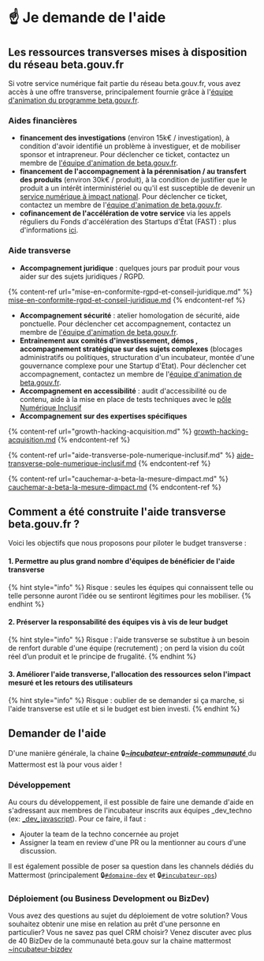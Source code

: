 # ☝️ Je demande de l'aide

## Les ressources transverses mises à disposition du réseau beta.gouv.fr

Si votre service numérique fait partie du réseau beta.gouv.fr, vous avez accès à une offre transverse, principalement fournie grâce à l'[équipe d'animation du programme beta.gouv.fr](../../decouvrir-les-guides-des-autres-incubateurs/incubateur-de-la-dinum/lequipe-danimation-beta.gouv.fr.md).

### Aides financières

* **financement des investigations** (environ 15k€ / investigation), à condition d'avoir identifié un problème à investiguer, et de mobiliser sponsor et intrapreneur. Pour déclencher ce ticket, contactez un membre de [l'équipe d'animation de beta.gouv.fr](../../decouvrir-les-guides-des-autres-incubateurs/incubateur-de-la-dinum/lequipe-danimation-beta.gouv.fr.md).
* **financement de l'accompagnement à la pérennisation / au transfert des produits** (environ 30k€ / produit), à la condition de justifier que le produit a un intérêt interministériel ou qu'il est susceptible de devenir un [service numérique à impact national](../../contribuer-a-la-communaute/la-vie-dune-se/acceleration/services-numeriques-a-impact-national.md). Pour déclencher ce ticket, contactez un membre de l'[équipe d'animation de beta.gouv.fr](../../decouvrir-les-guides-des-autres-incubateurs/incubateur-de-la-dinum/lequipe-danimation-beta.gouv.fr.md).
* **cofinancement de l'accélération de votre service** via les appels réguliers du Fonds d'accélération des Startups d'État (FAST) : plus d'informations [ici](../../contribuer-a-la-communaute/la-vie-dune-se/acceleration/fonds-dacceleration-des-startups-detat.md).

### Aide transverse

* **Accompagnement juridique** : quelques jours par produit pour vous aider sur des sujets juridiques / RGPD.

{% content-ref url="mise-en-conformite-rgpd-et-conseil-juridique.md" %}
[mise-en-conformite-rgpd-et-conseil-juridique.md](mise-en-conformite-rgpd-et-conseil-juridique.md)
{% endcontent-ref %}

* **Accompagnement sécurité** : atelier homologation de sécurité, aide ponctuelle. Pour déclencher cet accompagnement, contactez un membre de [l'équipe d'animation de beta.gouv.fr](../../decouvrir-les-guides-des-autres-incubateurs/incubateur-de-la-dinum/lequipe-danimation-beta.gouv.fr.md).
* **Entrainement aux comités d'investissement, démos , accompagnement stratégique sur des sujets complexes** (blocages administratifs ou politiques, structuration d'un incubateur, montée d'une gouvernance complexe pour une Startup d'Etat). Pour déclencher cet accompagnement, contactez un membre de l'[équipe d'animation de beta.gouv.fr](../../decouvrir-les-guides-des-autres-incubateurs/incubateur-de-la-dinum/lequipe-danimation-beta.gouv.fr.md).
* **Accompagnement en accessibilité** : audit d'accessibilité ou de contenu, aide à la mise en place de tests techniques avec le [pôle Numérique Inclusif](aide-transverse-pole-numerique-inclusif.md)
* **Accompagnement sur des expertises spécifiques**

{% content-ref url="growth-hacking-acquisition.md" %}
[growth-hacking-acquisition.md](growth-hacking-acquisition.md)
{% endcontent-ref %}

{% content-ref url="aide-transverse-pole-numerique-inclusif.md" %}
[aide-transverse-pole-numerique-inclusif.md](aide-transverse-pole-numerique-inclusif.md)
{% endcontent-ref %}

{% content-ref url="cauchemar-a-beta-la-mesure-dimpact.md" %}
[cauchemar-a-beta-la-mesure-dimpact.md](cauchemar-a-beta-la-mesure-dimpact.md)
{% endcontent-ref %}

## Comment a été construite l'aide transverse beta.gouv.fr ?

Voici les objectifs que nous proposons pour piloter le budget transverse :

#### **1. Permettre au plus grand nombre d'équipes de bénéficier de l'aide transverse**

{% hint style="info" %}
Risque : seules les équipes qui connaissent telle ou telle personne auront l’idée ou se sentiront légitimes pour les mobiliser.
{% endhint %}

#### 2. Préserver la responsabilité des équipes vis à vis de leur budget <a href="#preserver-la-responsabilite-des-equipes-vis-a-vis-de-leur-budget" id="preserver-la-responsabilite-des-equipes-vis-a-vis-de-leur-budget"></a>

{% hint style="info" %}
Risque : l'aide transverse se substitue à un besoin de renfort durable d'une équipe (recrutement) ; on perd la vision du coût réel d’un produit et le principe de frugalité.
{% endhint %}

#### 3. Améliorer l'aide transverse, l'allocation des ressources selon l'impact mesuré et les retours des utilisateurs

{% hint style="info" %}
Risque : oublier de se demander si ça marche, si l'aide transverse est utile et si le budget est bien investi.
{% endhint %}

## Demander de l'aide

D'une manière générale, la chaine 🔒[_**\~incubateur-**_](https://mattermost.incubateur.net/betagouv/channels/incubateur-help)[_**entraide-communauté**_ ](https://mattermost.incubateur.net/betagouv/channels/incubateur-help)du Mattermost est là pour vous aider !

### Développement

Au cours du développement, il est possible de faire une demande d'aide en s'adressant aux membres de l'incubateur inscrits aux équipes \_dev\_techno (ex: [\_dev\_javascript](https://github.com/orgs/betagouv/teams/\_dev\_javascript)). Pour ce faire, il faut :

* Ajouter la team de la techno concernée au projet
* Assigner la team en review d'une PR ou la mentionner au cours d'une discussion.

Il est également possible de poser sa question dans les channels dédiés du Mattermost (principalement 🔒[`#domaine-dev`](https://mattermost.incubateur.net/betagouv/channels/domaine-dev) et 🔒[`#incubateur-ops`](https://mattermost.incubateur.net/betagouv/channels/incubateur-ops))

### Déploiement (ou Business Development ou BizDev)

Vous avez des questions au sujet du déploiement de votre solution? Vous souhaitez obtenir une mise en relation au prêt d'une personne en particulier? Vous ne savez pas quel CRM choisir? Venez discuter avec plus de 40 BizDev de la communauté beta.gouv sur la chaine mattermost [\~incubateur-bizdev](https://mattermost.incubateur.net/betagouv/channels/incubateur-bizdev)

